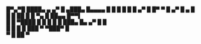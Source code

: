 █▀▄▀█ ████▄    ▄     ▄▀  █     ▄███▄   █▄▄▄▄ 
█ █ █ █   █     █  ▄▀    █     █▀   ▀  █  ▄▀ 
█ ▄ █ █   █ ██   █ █ ▀▄  █     ██▄▄    █▀▀▌  
█   █ ▀████ █ █  █ █   █ ███▄  █▄   ▄▀ █  █  
   █        █  █ █  ███      ▀ ▀███▀     █   
  ▀         █   ██                      ▀   
